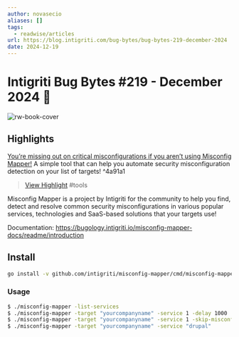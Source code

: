 ```yaml
---
author: novasecio
aliases: []
tags:
  - readwise/articles
url: https://blog.intigriti.com/bug-bytes/bug-bytes-219-december-2024
date: 2024-12-19
---
```

# Intigriti Bug Bytes #219 - December 2024 🎅

![rw-book-cover](https://blog.intigriti.com/icon.svg)

## Highlights

[You’re missing out on critical misconfigurations if you aren’t using Misconfig Mapper!](https://github.com/intigriti/misconfig-mapper) A simple tool that can help you automate security misconfiguration detection on your list of targets! ^4a91a1
> [View Highlight](https://read.readwise.io/read/01jfdbmckt2683hwk6pg21cvbf)
> #tools 


Misconfig Mapper is a project by Intigriti for the community to help you find, detect and resolve common security misconfigurations in various popular services, technologies and SaaS-based solutions that your targets use!

Documentation: https://bugology.intigriti.io/misconfig-mapper-docs/readme/introduction

## Install

```sh
go install -v github.com/intigriti/misconfig-mapper/cmd/misconfig-mapper@latest
```

### Usage

```sh
$ ./misconfig-mapper -list-services
$ ./misconfig-mapper -target "yourcompanyname" -service 1 -delay 1000
$ ./misconfig-mapper -target "yourcompanyname" -service 1 -skip-misconfiguration-checks true
$ ./misconfig-mapper -target "yourcompanyname" -service "drupal"
```